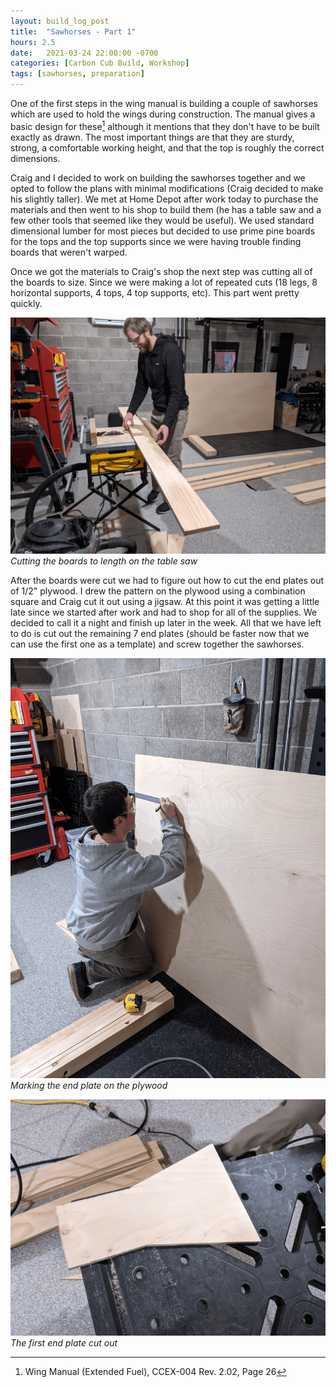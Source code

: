```yaml
---
layout: build_log_post
title:  "Sawhorses - Part 1"
hours: 2.5
date:   2021-03-24 22:00:00 -0700
categories: [Carbon Cub Build, Workshop]
tags: [sawhorses, preparation]
---
```


One of the first steps in the wing manual is building a couple of sawhorses which are used to hold the wings during construction. The manual gives a basic design for these[^wing-manual-ref] although it mentions that they don't have to be built exactly as drawn. The most important things are that they are sturdy, strong, a comfortable working height, and that the top is roughly the correct dimensions.

Craig and I decided to work on building the sawhorses together and we opted to follow the plans with minimal modifications (Craig decided to make his slightly taller). We met at Home Depot after work today to purchase the materials and then went to his shop to build them (he has a table saw and a few other tools that seemed like they would be useful). We used standard dimensional lumber for most pieces but decided to use prime pine boards for the tops and the top supports since we were having trouble finding boards that weren't warped.

Once we got the materials to Craig's shop the next step was cutting all of the boards to size. Since we were making a lot of repeated cuts (18 legs, 8 horizontal supports, 4 tops, 4 top supports, etc). This part went pretty quickly.

![Desktop View](/assets/img/posts/2021-03-24-sawhorses-1/cutting_boards.png)
_Cutting the boards to length on the table saw_

After the boards were cut we had to figure out how to cut the end plates out of 1/2" plywood. I drew the pattern on the plywood using a combination square and Craig cut it out using a jigsaw. At this point it was getting a little late since we started after work and had to shop for all of the supplies. We decided to call it a night and finish up later in the week. All that we have left to do is cut out the remaining 7 end plates (should be faster now that we can use the first one as a template) and screw together the sawhorses.

![Desktop View](/assets/img/posts/2021-03-24-sawhorses-1/marking_end_cap.png)
_Marking the end plate on the plywood_

![Desktop View](/assets/img/posts/2021-03-24-sawhorses-1/end_plate.png)
_The first end plate cut out_

[^wing-manual-ref]: Wing Manual (Extended Fuel), CCEX-004 Rev. 2.02, Page 26